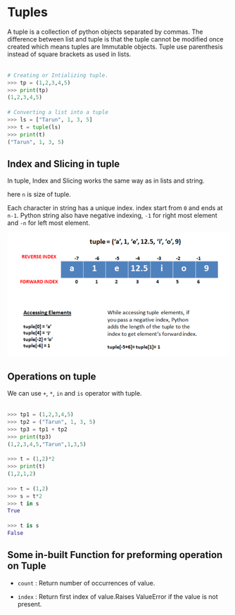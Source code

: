 # Tuples

A tuple is a collection of python objects separated by commas.
The difference between list and tuple is that the tuple cannot be modified once created which means tuples are Immutable objects. Tuple use parenthesis instead of square brackets as used in lists.

```python

# Creating or Intializing tuple.
>>> tp = (1,2,3,4,5)
>>> print(tp)
(1,2,3,4,5)

# Converting a list into a tuple
>>> ls = ["Tarun", 1, 3, 5]
>>> t = tuple(ls)
>>> print(t)
("Tarun", 1, 3, 5)

```

## Index and Slicing in tuple

In tuple, Index and Slicing works the same way as in lists and string.

here `n` is size of tuple.

Each character in string has a unique index. index start from `0` and ends at `n-1`.
Python  string also have negative indexing, `-1` for right most element and `-n` for left most element.

![image](img/1.png)

## Operations on tuple

We can use `+`, `*`, `in` and `is` operator with tuple.

```python

>>> tp1 = (1,2,3,4,5)
>>> tp2 = ("Tarun", 1, 3, 5)
>>> tp3 = tp1 + tp2
>>> print(tp3)
(1,2,3,4,5,"Tarun",1,3,5)

>>> t = (1,2)*2
>>> print(t)
(1,2,1,2)

>>> t = (1,2)
>>> s = t*2
>>> t in s
True

>>> t is s
False

```

## Some in-built Function for preforming operation on Tuple

- `count` : Return number of occurrences of value.

- `index` : Return first index of value.Raises ValueError if the value is not present.
